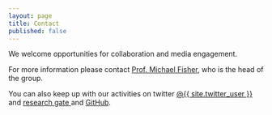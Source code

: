 ```yaml
---
layout: page
title: Contact
published: false
---
```


We welcome opportunities for collaboration and media engagement.

For more information please contact [Prof. Michael Fisher](https://web.cs.manchester.ac.uk/~michael/), who is the head of the group.

You can also keep up with our activities on twitter <a href="https://twitter.com/{{ site.twitter_user }}">
  <i class="fab fa-twitter"></i> @{{ site.twitter_user }} </a> and <a href="https://www.researchgate.net/lab/{{ site.researchgate_username }}"><i class="fab fa-researchgate"></i> research gate  </a> and <a href="https://github.com/autonomy-and-verification-uol"><i class="fab fa-github"></i> GitHub</a>.
